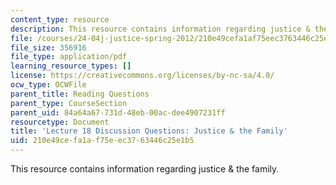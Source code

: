 ```yaml
---
content_type: resource
description: This resource contains information regarding justice & the family.
file: /courses/24-04j-justice-spring-2012/210e49cefa1af75eec3763446c25e1b5_MIT24_04JS12_disc18.pdf
file_size: 356916
file_type: application/pdf
learning_resource_types: []
license: https://creativecommons.org/licenses/by-nc-sa/4.0/
ocw_type: OCWFile
parent_title: Reading Questions
parent_type: CourseSection
parent_uid: 84a64a67-731d-48eb-00ac-dee4907231ff
resourcetype: Document
title: 'Lecture 18 Discussion Questions: Justice & the Family'
uid: 210e49ce-fa1a-f75e-ec37-63446c25e1b5
---
```

This resource contains information regarding justice & the family.